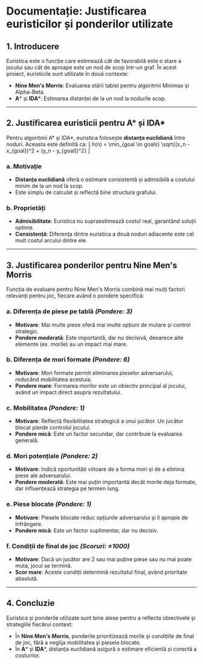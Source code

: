 # Documentație: Justificarea euristicilor și ponderilor utilizate

## 1. Introducere
Euristica este o funcție care estimează cât de favorabilă este o stare a jocului sau cât de aproape este un nod de scop într-un graf. În acest proiect, euristicile sunt utilizate în două contexte:
- **Nine Men's Morris**: Evaluarea stării tablei pentru algoritmii Minimax și Alpha-Beta.
- **A*** și **IDA***: Estimarea distanței de la un nod la nodurile scop.

---

## 2. Justificarea euristicii pentru A* și IDA*
Pentru algoritmii A* și IDA*, euristica folosește **distanța euclidiană** între noduri. Aceasta este definită ca:
\[
h(n) = \min_{goal \in goals} \sqrt{(x_n - x_{goal})^2 + (y_n - y_{goal})^2}
\]

### a. Motivație
- **Distanța euclidiană** oferă o estimare consistentă și admisibilă a costului minim de la un nod la scop.
- Este simplu de calculat și reflectă bine structura grafului.

### b. Proprietăți
- **Admisibilitate**: Euristica nu supraestimează costul real, garantând soluții optime.
- **Consistență**: Diferența dintre euristica a două noduri adiacente este cel mult costul arcului dintre ele.

---

## 3. Justificarea ponderilor pentru Nine Men's Morris
Funcția de evaluare pentru Nine Men's Morris combină mai mulți factori relevanți pentru joc, fiecare având o pondere specifică:

### a. Diferența de piese pe tablă *(Pondere: 3)*
- **Motivare**: Mai multe piese oferă mai multe opțiuni de mutare și control strategic.
- **Pondere moderată**: Este importantă, dar nu decisivă, deoarece alte elemente (ex. morile) au un impact mai mare.

### b. Diferența de mori formate *(Pondere: 6)*
- **Motivare**: Mori formate permit eliminarea pieselor adversarului, reducând mobilitatea acestuia.
- **Pondere mare**: Formarea morilor este un obiectiv principal al jocului, având un impact direct asupra rezultatului.

### c. Mobilitatea *(Pondere: 1)*
- **Motivare**: Reflectă flexibilitatea strategică a unui jucător. Un jucător blocat pierde controlul jocului.
- **Pondere mică**: Este un factor secundar, dar contribuie la evaluarea generală.

### d. Mori potențiale *(Pondere: 2)*
- **Motivare**: Indică oportunități viitoare de a forma mori și de a elimina piese ale adversarului.
- **Pondere moderată**: Este mai puțin importantă decât morile deja formate, dar influențează strategia pe termen lung.

### e. Piese blocate *(Pondere: 1)*
- **Motivare**: Piesele blocate reduc opțiunile adversarului și îl apropie de înfrângere.
- **Pondere mică**: Este un factor suplimentar, dar nu decisiv.

### f. Condiții de final de joc *(Scoruri: ±1000)*
- **Motivare**: Dacă un jucător are 2 sau mai puține piese sau nu mai poate muta, jocul se termină.
- **Scor mare**: Aceste condiții determină rezultatul final, având prioritate absolută.

---

## 4. Concluzie
Euristica și ponderile utilizate sunt bine alese pentru a reflecta obiectivele și strategiile fiecărui context:
- În **Nine Men's Morris**, ponderile prioritizează morile și condițiile de final de joc, fără a neglija mobilitatea și piesele blocate.
- În **A*** și **IDA***, distanța euclidiană asigură o estimare eficientă și corectă a costurilor.